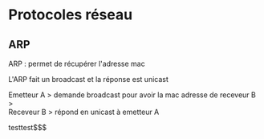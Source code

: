 # Protocoles réseau

## ARP

<!-- à corriger -->
ARP : permet de récupérer l'adresse mac 

L'ARP fait un broadcast et la réponse est unicast 

 

Emetteur A > demande broadcast pour avoir la mac adresse de receveur B >  
Receveur B > répond en unicast à emetteur A 


testtest$$$